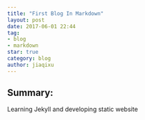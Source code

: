 ```yaml
---
title: "First Blog In Markdown"
layout: post
date: 2017-06-01 22:44
tag:
- blog
- markdown
star: true
category: blog
author: jiaqixu
---
```


## Summary:

Learning Jekyll and developing static website
